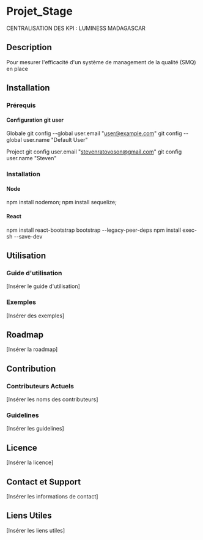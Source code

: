 # Projet_Stage

CENTRALISATION DES KPI : LUMINESS MADAGASCAR

## Description

Pour mesurer l'efficacité d'un système de management de la qualité (SMQ) en place

## Installation

### Prérequis

#### Configuration git user
Globale
git config --global user.email "user@example.com"
git config --global user.name "Default User"

Project
git config user.email "stevenratovoson@gmail.com"
git config user.name "Steven"

### Installation

#### Node
npm install nodemon;
npm install sequelize; 


#### React
npm install react-bootstrap bootstrap --legacy-peer-deps
npm install exec-sh --save-dev




## Utilisation

### Guide d'utilisation

[Insérer le guide d'utilisation]

### Exemples

[Insérer des exemples]

## Roadmap

[Insérer la roadmap]

## Contribution

### Contributeurs Actuels

[Insérer les noms des contributeurs]

### Guidelines

[Insérer les guidelines]

## Licence

[Insérer la licence]

## Contact et Support

[Insérer les informations de contact]

## Liens Utiles

[Insérer les liens utiles]

 
